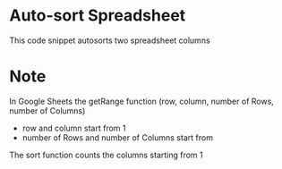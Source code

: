 # Auto-sort Spreadsheet

This code snippet autosorts two spreadsheet columns

# Note

In Google Sheets the getRange function (row, column, number of Rows, number of Columns)
* row and column start from 1
* number of Rows and number of Columns start from

The sort function counts the columns starting from 1
